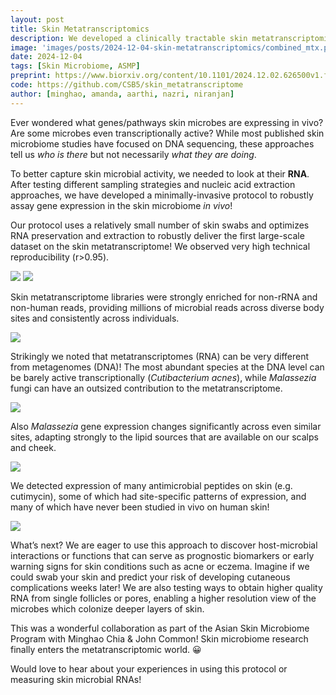 ```yaml
---
layout: post
title: Skin Metatranscriptomics
description: We developed a clinically tractable skin metatranscriptomics workflow that reveals the microbes whose activities play an outsized role in the community.
image: 'images/posts/2024-12-04-skin-metatranscriptomics/combined_mtx.png'
date: 2024-12-04
tags: [Skin Microbiome, ASMP]
preprint: https://www.biorxiv.org/content/10.1101/2024.12.02.626500v1.full
code: https://github.com/CSB5/skin_metatranscriptome
author: [minghao, amanda, aarthi, nazri, niranjan]
---
```


Ever wondered what genes/pathways skin microbes are expressing in vivo? Are some microbes even transcriptionally active? While most published skin microbiome studies have focused on DNA sequencing, these approaches tell us *who is there* but not necessarily *what they are doing*.

To better capture skin microbial activity, we needed to look at their **RNA**. After testing different sampling strategies and nucleic acid extraction approaches, we have developed a minimally-invasive protocol to robustly assay gene expression in the skin microbiome *in vivo*! 

Our protocol uses a relatively small number of skin swabs and optimizes RNA preservation and extraction to robustly deliver the first large-scale dataset on the skin metatranscriptome! We observed very high technical reproducibility (r>0.95).

<div class="gallery-box">
  <div class="gallery">
    <img src="https://pbs.twimg.com/media/GeGf1lKakAUXAL0?format=jpg&name=900x900" loading="lazy">
    <img src="https://pbs.twimg.com/media/GeGgkwOakAEI_FE?format=jpg&name=900x900" loading="lazy">
  </div>
</div>


Skin metatranscriptome libraries were strongly enriched for non-rRNA and non-human reads, providing millions of microbial reads across diverse body sites and consistently across individuals.

![](https://pbs.twimg.com/media/GeGhxxZbIAAd6dt?format=jpg&name=medium)

Strikingly we noted that metatranscriptomes (RNA) can be very different from metagenomes (DNA)! The most abundant species at the DNA level can be barely active transcriptionally (*Cutibacterium acnes*), while *Malassezia* fungi can have an outsized contribution to the metatranscriptome.

![](https://pbs.twimg.com/media/GeGjLXEakAE7Qsa?format=jpg&name=large)

Also *Malassezia* gene expression changes significantly across even similar sites, adapting strongly to the lipid sources that are available on our scalps and cheek.

![](https://pbs.twimg.com/media/GeGlQ5BakAAiCts?format=jpg&name=medium)

We detected expression of many antimicrobial peptides on skin (e.g. cutimycin), some of which had site-specific patterns of expression, and many of which have never been studied in vivo on human skin!

![](https://pbs.twimg.com/media/GeGnpoUboAASGlq?format=jpg&name=4096x4096)

What’s next? We are eager to use this approach to discover host-microbial interactions or functions that can serve as prognostic biomarkers or early warning signs for skin conditions such as acne or eczema. Imagine if we could swab your skin and predict your risk of developing cutaneous complications weeks later! We are also testing ways to obtain higher quality RNA from single follicles or pores, enabling a higher resolution view of the microbes which colonize deeper layers of skin.

This was a wonderful collaboration as part of the Asian Skin Microbiome Program with Minghao Chia & John Common! Skin microbiome research finally enters the metatranscriptomic world. 😀

Would love to hear about your experiences in using this protocol or measuring skin microbial RNAs!
